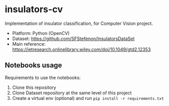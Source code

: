 # insulators-cv

Implementation of insulator classification, for Computer Vision project.

* Platform: Python (OpenCV)
* Dataset: https://github.com/SFStefenon/InsulatorsDataSet
* Main reference: https://ietresearch.onlinelibrary.wiley.com/doi/10.1049/gtd2.12353

## Notebooks usage
Requirements to use the notebooks:
1. Clone this repository
2. Clone Dataset repository at the same level of this project
3. Create a virtual env (optional) and run `pip install -r requirements.txt`
